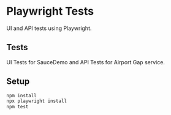 # Playwright Tests

UI and API tests using Playwright.

## Tests

UI Tests for SauceDemo and API Tests for Airport Gap service.

## Setup

```bash
npm install
npx playwright install
npm test
```